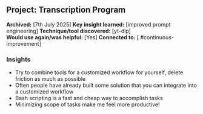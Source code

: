 ## Project: Transcription Program

**Archived:** [7th July 2025]
**Key insight learned:** [improved prompt engineering]
**Technique/tool discovered:** [yt-dlp]  
**Would use again/was helpful:** [Yes]
**Connected to:** [ #continuous-improvement]

### Insights
- Try to combine tools for a customized workflow for yourself, delete friction as much as possible
- Often people have already built some solution that you can integrate into a customized workflow
- Bash scripting is a fast and cheap way to accomplish tasks
- Minimizing scope of tasks make me feel more productive!
